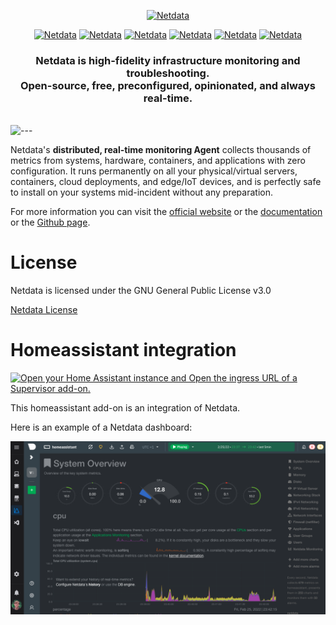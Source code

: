 <p align="center"><a href="https://netdata.cloud"><img src="https://user-images.githubusercontent.com/1153921/95268672-a3665100-07ec-11eb-8078-db619486d6ad.png" alt="Netdata" width="300" /></a></p>

<p align="center">
<a href="https://netdata.cloud"><img src="https://img.shields.io/badge/aarch64-yes-green.svg
" alt="Netdata" height="20" /></a>
<a href="https://netdata.cloud"><img src="https://img.shields.io/badge/amd64-yes-green.svg
" alt="Netdata" height="20" /></a>
<a href="https://netdata.cloud"><img src="https://img.shields.io/badge/armhf-yes-green.svg
" alt="Netdata" height="20" /></a>
<a href="https://netdata.cloud"><img src="https://img.shields.io/badge/armv7-yes-green.svg
" alt="Netdata" height="20" /></a>
<a href="https://netdata.cloud"><img src="https://img.shields.io/badge/i386-yes-green.svg
" alt="Netdata" height="20" /></a>
<a href="https://netdata.cloud"><img src="https://github.com/Gamma-Software/netdata-homeassistant-addon/actions/workflows/builder.yaml/badge.svg
" alt="Netdata" height="20" /></a>
</p>

<h3 align="center">Netdata is high-fidelity infrastructure monitoring and troubleshooting.<br />Open-source, free, preconfigured, opinionated, and always real-time.</h3>
<br />

<img src="https://user-images.githubusercontent.com/1153921/95269366-1b814680-07ee-11eb-8ff4-c1b0b8758499.png" alt="---" style="max-width: 100%;" />

Netdata's **distributed, real-time monitoring Agent** collects thousands of metrics from systems, hardware, containers,
and applications with zero configuration. It runs permanently on all your physical/virtual servers, containers, cloud
deployments, and edge/IoT devices, and is perfectly safe to install on your systems mid-incident without any
preparation.

For more information you can visit the [official website](https://netdata.cloud) or the [documentation](https://docs.netdata.cloud) or the [Github page](https://github.com/netdata/netdata/blob/master/README.md).

# License
Netdata is licensed under the GNU General Public License v3.0

[Netdata License](https://github.com/netdata/netdata/blob/master/LICENSE)
# Homeassistant integration
[![Open your Home Assistant instance and Open the ingress URL of a Supervisor add-on.](https://my.home-assistant.io/badges/supervisor_ingress.svg)](https://my.home-assistant.io/redirect/supervisor_ingress/?addon=Netdata)

This homeassistant add-on is an integration of Netdata.

Here is an example of a Netdata dashboard:

![netdata charts](image/screenshot.png)

[aarch64-shield]: https://img.shields.io/badge/aarch64-yes-green.svg
[amd64-shield]: https://img.shields.io/badge/amd64-yes-green.svg
[armhf-shield]: https://img.shields.io/badge/armhf-yes-green.svg
[armv7-shield]: https://img.shields.io/badge/armv7-yes-green.svg
[i386-shield]: https://img.shields.io/badge/i386-yes-green.svg
